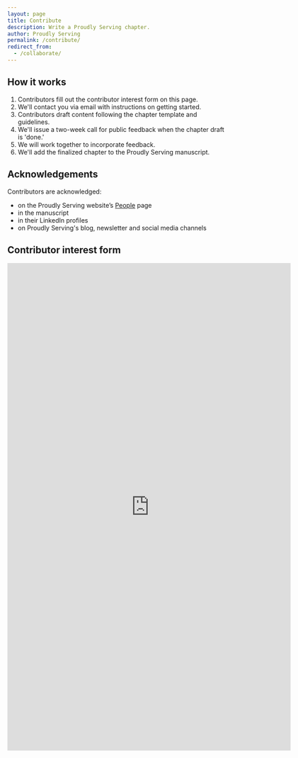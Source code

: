 ```yaml
---
layout: page
title: Contribute
description: Write a Proudly Serving chapter.
author: Proudly Serving
permalink: /contribute/
redirect_from:
  - /collaborate/
---
```


## How it works

1. Contributors fill out the contributor interest form on this page.
2. We'll contact you via email with instructions on getting started.
3. Contributors draft content following the chapter template and guidelines. 
4. We'll issue a two-week call for public feedback when the chapter draft is 'done.'
5. We will work together to incorporate feedback.
6. We'll add the finalized chapter to the Proudly Serving manuscript.

## Acknowledgements

Contributors are acknowledged:

* on the Proudly Serving website’s [People](/people) page
* in the manuscript
* in their LinkedIn profiles
* on Proudly Serving's blog, newsletter and social media channels

## Contributor interest form

<iframe src="https://docs.google.com/forms/d/e/1FAIpQLScPocxemWpx1vxmzT6v9omYnPzCURaWwgwPW2_36dPBxwfnyg/viewform?embedded=true" width="640" height="1100" frameborder="0" marginheight="0" marginwidth="0">Loading…</iframe>